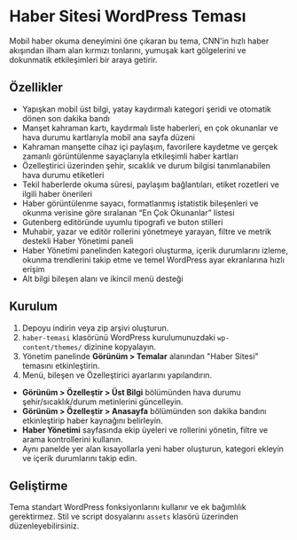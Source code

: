 # Haber Sitesi WordPress Teması

 Mobil haber okuma deneyimini öne çıkaran bu tema, CNN'in hızlı haber akışından ilham alan kırmızı tonlarını, yumuşak kart gölgelerini ve dokunmatik etkileşimleri bir araya getirir.

## Özellikler
- Yapışkan mobil üst bilgi, yatay kaydırmalı kategori şeridi ve otomatik dönen son dakika bandı
- Manşet kahraman kartı, kaydırmalı liste haberleri, en çok okunanlar ve hava durumu kartlarıyla mobil ana sayfa düzeni
- Kahraman manşette cihaz içi paylaşım, favorilere kaydetme ve gerçek zamanlı görüntülenme sayaçlarıyla etkileşimli haber kartları
- Özelleştirici üzerinden şehir, sıcaklık ve durum bilgisi tanımlanabilen hava durumu etiketleri
- Tekil haberlerde okuma süresi, paylaşım bağlantıları, etiket rozetleri ve ilgili haber önerileri
- Haber görüntülenme sayacı, formatlanmış istatistik bileşenleri ve okunma verisine göre sıralanan “En Çok Okunanlar” listesi
- Gutenberg editöründe uyumlu tipografi ve buton stilleri
- Muhabir, yazar ve editör rollerini yönetmeye yarayan, filtre ve metrik destekli Haber Yönetimi paneli
- Haber Yönetimi panelinden kategori oluşturma, içerik durumlarını izleme, okunma trendlerini takip etme ve temel WordPress ayar ekranlarına hızlı erişim
- Alt bilgi bileşen alanı ve ikincil menü desteği

## Kurulum
1. Depoyu indirin veya zip arşivi oluşturun.
2. `haber-temasi` klasörünü WordPress kurulumunuzdaki `wp-content/themes/` dizinine kopyalayın.
3. Yönetim panelinde **Görünüm > Temalar** alanından "Haber Sitesi" temasını etkinleştirin.
4. Menü, bileşen ve Özelleştirici ayarlarını yapılandırın.
- **Görünüm > Özelleştir > Üst Bilgi** bölümünden hava durumu şehir/sıcaklık/durum metinlerini güncelleyin.
- **Görünüm > Özelleştir > Anasayfa** bölümünden son dakika bandını etkinleştirip haber kaynağını belirleyin.
- **Haber Yönetimi** sayfasında ekip üyeleri ve rollerini yönetin, filtre ve arama kontrollerini kullanın.
- Aynı panelde yer alan kısayollarla yeni haber oluşturun, kategori ekleyin ve içerik durumlarını takip edin.

## Geliştirme
Tema standart WordPress fonksiyonlarını kullanır ve ek bağımlılık gerektirmez. Stil ve script dosyalarını `assets` klasörü üzerinden düzenleyebilirsiniz.
